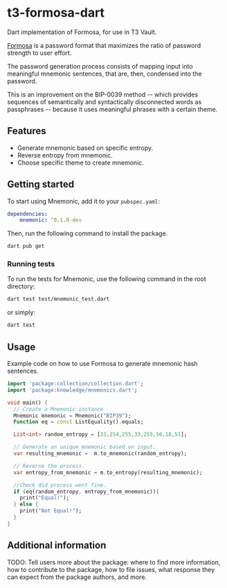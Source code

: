 # t3-formosa-dart

Dart implementation of Formosa, for use in T3 Vault.

[Formosa](https://github.com/Yuri-SVB/formosa) is a password format that maximizes the ratio of password strength to user effort.

The password generation process consists of mapping input into meaningful mnemonic sentences, that are, then, condensed into the password.

This is an improvement on the BIP-0039 method -- which provides sequences of semantically and syntactically disconnected words as passphrases -- because it uses meaningful phrases with a certain theme.

## Features

-   Generate mnemonic based on specific entropy.
-   Reverse entropy from mnemonic.
-   Choose specific theme to create mnemonic.

## Getting started

To start using Mnemonic, add it to your `pubspec.yaml`:

```yaml
dependencies:
    mnemonic: ^0.1.0-dev
```

Then, run the following command to install the package.

```bash
dart pub get
```

### Running tests

To run the tests for Mnemonic, use the following command in the root directory:

```bash
dart test test/mnemonic_test.dart
```

or simply:

```bash
dart test
```

## Usage

Example code on how to use Formosa to generate mnemonic hash sentences.

```dart
import 'package:collection/collection.dart';
import 'package:knowledge/mnemonics.dart';

void main() {
  // Create a Mnemonic instance
  Mnemonic mnemonic = Mnemonic("BIP39");
  Function eq = const ListEquality().equals;

  List<int> random_entropy = [33,254,255,33,255,56,18,51];

  // Generate an unique mnemonic based on input.
  var resulting_mnemonic =  m.to_mnemonic(random_entropy);

  // Reverse the process.
  var entropy_from_mnemonic = m.to_entropy(resulting_mnemonic);

  //Check did process went fine.
  if (eq(random_entropy, entropy_from_mnemonic)){
    print("Equal!");
  } else {
    print("Not Equal!");
  }
}
```

## Additional information

TODO: Tell users more about the package: where to find more information, how to
contribute to the package, how to file issues, what response they can expect
from the package authors, and more.
